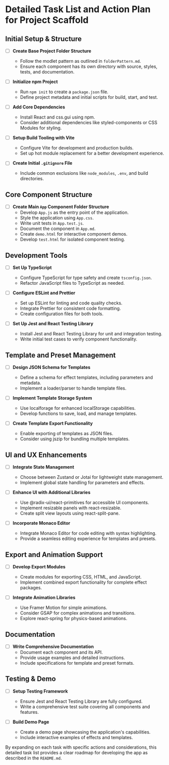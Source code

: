 # Detailed Task List and Action Plan for Project Scaffold

## Initial Setup & Structure
- [ ] **Create Base Project Folder Structure**
  - Follow the modlet pattern as outlined in `folderPattern.md`.
  - Ensure each component has its own directory with source, styles, tests, and documentation.

- [ ] **Initialize npm Project**
  - Run `npm init` to create a `package.json` file.
  - Define project metadata and initial scripts for build, start, and test.

- [ ] **Add Core Dependencies**
  - Install React and css.gui using npm.
  - Consider additional dependencies like styled-components or CSS Modules for styling.

- [ ] **Setup Build Tooling with Vite**
  - Configure Vite for development and production builds.
  - Set up hot module replacement for a better development experience.

- [ ] **Create Initial `.gitignore` File**
  - Include common exclusions like `node_modules`, `.env`, and build directories.

## Core Component Structure
- [ ] **Create Main `App` Component Folder Structure**
  - Develop `App.js` as the entry point of the application.
  - Style the application using `App.css`.
  - Write unit tests in `App.test.js`.
  - Document the component in `App.md`.
  - Create `demo.html` for interactive component demos.
  - Develop `test.html` for isolated component testing.

## Development Tools
- [ ] **Set Up TypeScript**
  - Configure TypeScript for type safety and create `tsconfig.json`.
  - Refactor JavaScript files to TypeScript as needed.

- [ ] **Configure ESLint and Prettier**
  - Set up ESLint for linting and code quality checks.
  - Integrate Prettier for consistent code formatting.
  - Create configuration files for both tools.

- [ ] **Set Up Jest and React Testing Library**
  - Install Jest and React Testing Library for unit and integration testing.
  - Write initial test cases to verify component functionality.

## Template and Preset Management
- [ ] **Design JSON Schema for Templates**
  - Define a schema for effect templates, including parameters and metadata.
  - Implement a loader/parser to handle template files.

- [ ] **Implement Template Storage System**
  - Use localforage for enhanced localStorage capabilities.
  - Develop functions to save, load, and manage templates.

- [ ] **Create Template Export Functionality**
  - Enable exporting of templates as JSON files.
  - Consider using jszip for bundling multiple templates.

## UI and UX Enhancements
- [ ] **Integrate State Management**
  - Choose between Zustand or Jotai for lightweight state management.
  - Implement global state handling for parameters and effects.

- [ ] **Enhance UI with Additional Libraries**
  - Use @radix-ui/react-primitives for accessible UI components.
  - Implement resizable panels with react-resizable.
  - Create split view layouts using react-split-pane.

- [ ] **Incorporate Monaco Editor**
  - Integrate Monaco Editor for code editing with syntax highlighting.
  - Provide a seamless editing experience for templates and presets.

## Export and Animation Support
- [ ] **Develop Export Modules**
  - Create modules for exporting CSS, HTML, and JavaScript.
  - Implement combined export functionality for complete effect packages.

- [ ] **Integrate Animation Libraries**
  - Use Framer Motion for simple animations.
  - Consider GSAP for complex animations and transitions.
  - Explore react-spring for physics-based animations.

## Documentation
- [ ] **Write Comprehensive Documentation**
  - Document each component and its API.
  - Provide usage examples and detailed instructions.
  - Include specifications for template and preset formats.

## Testing & Demo
- [ ] **Setup Testing Framework**
  - Ensure Jest and React Testing Library are fully configured.
  - Write a comprehensive test suite covering all components and features.

- [ ] **Build Demo Page**
  - Create a demo page showcasing the application's capabilities.
  - Include interactive examples of effects and templates.

By expanding on each task with specific actions and considerations, this detailed task list provides a clear roadmap for developing the app as described in the `README.md`.